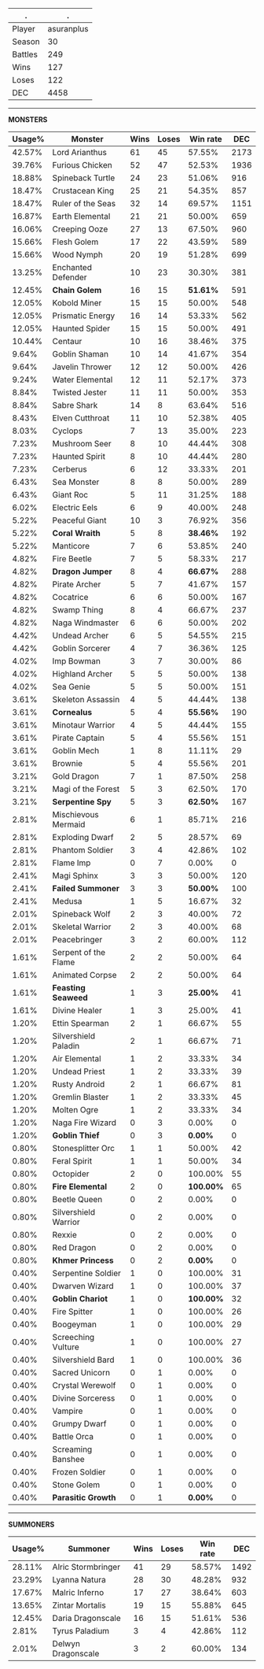 .|.
|-|-
Player|asuranplus
Season|30
Battles|249
Wins|127
Loses|122
DEC|4458

---
**MONSTERS**

Usage%|Monster|Wins|Loses|Win rate|DEC|
-|-|-|-|-|-|
42.57%|Lord Arianthus|61|45|57.55%|2173|
39.76%|Furious Chicken|52|47|52.53%|1936|
18.88%|Spineback Turtle|24|23|51.06%|916|
18.47%|Crustacean King|25|21|54.35%|857|
18.47%|Ruler of the Seas|32|14|69.57%|1151|
16.87%|Earth Elemental|21|21|50.00%|659|
16.06%|Creeping Ooze|27|13|67.50%|960|
15.66%|Flesh Golem|17|22|43.59%|589|
15.66%|Wood Nymph|20|19|51.28%|699|
13.25%|Enchanted Defender|10|23|30.30%|381|
12.45%|**Chain Golem**|16|15|**51.61%**|591|
12.05%|Kobold Miner|15|15|50.00%|548|
12.05%|Prismatic Energy|16|14|53.33%|562|
12.05%|Haunted Spider|15|15|50.00%|491|
10.44%|Centaur|10|16|38.46%|375|
9.64%|Goblin Shaman|10|14|41.67%|354|
9.64%|Javelin Thrower|12|12|50.00%|426|
9.24%|Water Elemental|12|11|52.17%|373|
8.84%|Twisted Jester|11|11|50.00%|353|
8.84%|Sabre Shark|14|8|63.64%|516|
8.43%|Elven Cutthroat|11|10|52.38%|405|
8.03%|Cyclops|7|13|35.00%|223|
7.23%|Mushroom Seer|8|10|44.44%|308|
7.23%|Haunted Spirit|8|10|44.44%|280|
7.23%|Cerberus|6|12|33.33%|201|
6.43%|Sea Monster|8|8|50.00%|289|
6.43%|Giant Roc|5|11|31.25%|188|
6.02%|Electric Eels|6|9|40.00%|248|
5.22%|Peaceful Giant|10|3|76.92%|356|
5.22%|**Coral Wraith**|5|8|**38.46%**|192|
5.22%|Manticore|7|6|53.85%|240|
4.82%|Fire Beetle|7|5|58.33%|217|
4.82%|**Dragon Jumper**|8|4|**66.67%**|288|
4.82%|Pirate Archer|5|7|41.67%|157|
4.82%|Cocatrice|6|6|50.00%|167|
4.82%|Swamp Thing|8|4|66.67%|237|
4.82%|Naga Windmaster|6|6|50.00%|202|
4.42%|Undead Archer|6|5|54.55%|215|
4.42%|Goblin Sorcerer|4|7|36.36%|125|
4.02%|Imp Bowman|3|7|30.00%|86|
4.02%|Highland Archer|5|5|50.00%|138|
4.02%|Sea Genie|5|5|50.00%|151|
3.61%|Skeleton Assassin|4|5|44.44%|138|
3.61%|**Cornealus**|5|4|**55.56%**|190|
3.61%|Minotaur Warrior|4|5|44.44%|155|
3.61%|Pirate Captain|5|4|55.56%|151|
3.61%|Goblin Mech|1|8|11.11%|29|
3.61%|Brownie|5|4|55.56%|201|
3.21%|Gold Dragon|7|1|87.50%|258|
3.21%|Magi of the Forest|5|3|62.50%|170|
3.21%|**Serpentine Spy**|5|3|**62.50%**|167|
2.81%|Mischievous Mermaid|6|1|85.71%|216|
2.81%|Exploding Dwarf|2|5|28.57%|69|
2.81%|Phantom Soldier|3|4|42.86%|102|
2.81%|Flame Imp|0|7|0.00%|0|
2.41%|Magi Sphinx|3|3|50.00%|120|
2.41%|**Failed Summoner**|3|3|**50.00%**|100|
2.41%|Medusa|1|5|16.67%|32|
2.01%|Spineback Wolf|2|3|40.00%|72|
2.01%|Skeletal Warrior|2|3|40.00%|68|
2.01%|Peacebringer|3|2|60.00%|112|
1.61%|Serpent of the Flame|2|2|50.00%|64|
1.61%|Animated Corpse|2|2|50.00%|64|
1.61%|**Feasting Seaweed**|1|3|**25.00%**|41|
1.61%|Divine Healer|1|3|25.00%|41|
1.20%|Ettin Spearman|2|1|66.67%|55|
1.20%|Silvershield Paladin|2|1|66.67%|71|
1.20%|Air Elemental|1|2|33.33%|34|
1.20%|Undead Priest|1|2|33.33%|39|
1.20%|Rusty Android|2|1|66.67%|81|
1.20%|Gremlin Blaster|1|2|33.33%|45|
1.20%|Molten Ogre|1|2|33.33%|34|
1.20%|Naga Fire Wizard|0|3|0.00%|0|
1.20%|**Goblin Thief**|0|3|**0.00%**|0|
0.80%|Stonesplitter Orc|1|1|50.00%|42|
0.80%|Feral Spirit|1|1|50.00%|34|
0.80%|Octopider|2|0|100.00%|55|
0.80%|**Fire Elemental**|2|0|**100.00%**|65|
0.80%|Beetle Queen|0|2|0.00%|0|
0.80%|Silvershield Warrior|0|2|0.00%|0|
0.80%|Rexxie|0|2|0.00%|0|
0.80%|Red Dragon|0|2|0.00%|0|
0.80%|**Khmer Princess**|0|2|**0.00%**|0|
0.40%|Serpentine Soldier|1|0|100.00%|31|
0.40%|Dwarven Wizard|1|0|100.00%|37|
0.40%|**Goblin Chariot**|1|0|**100.00%**|32|
0.40%|Fire Spitter|1|0|100.00%|26|
0.40%|Boogeyman|1|0|100.00%|29|
0.40%|Screeching Vulture|1|0|100.00%|27|
0.40%|Silvershield Bard|1|0|100.00%|36|
0.40%|Sacred Unicorn|0|1|0.00%|0|
0.40%|Crystal Werewolf|0|1|0.00%|0|
0.40%|Divine Sorceress|0|1|0.00%|0|
0.40%|Vampire|0|1|0.00%|0|
0.40%|Grumpy Dwarf|0|1|0.00%|0|
0.40%|Battle Orca|0|1|0.00%|0|
0.40%|Screaming Banshee|0|1|0.00%|0|
0.40%|Frozen Soldier|0|1|0.00%|0|
0.40%|Stone Golem|0|1|0.00%|0|
0.40%|**Parasitic Growth**|0|1|**0.00%**|0|

---
**SUMMONERS**

Usage%|Summoner|Wins|Loses|Win rate|DEC|
-|-|-|-|-|-|
28.11%|Alric Stormbringer|41|29|58.57%|1492|
23.29%|Lyanna Natura|28|30|48.28%|932|
17.67%|Malric Inferno|17|27|38.64%|603|
13.65%|Zintar Mortalis|19|15|55.88%|645|
12.45%|Daria Dragonscale|16|15|51.61%|536|
2.81%|Tyrus Paladium|3|4|42.86%|112|
2.01%|Delwyn Dragonscale|3|2|60.00%|134|
